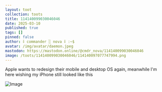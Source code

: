 ```yaml
---
layout: toot
collection: toots
title: 114140099030046046
date: 2025-03-10
published: true
tags: []
pinned: false
author: ⸸ commander ░ nova ⸸ :~$
avatar: /img/avatar/daemon.jpeg
mastodon: https://mastodon.online/@cmdr_nova/114140099030046046
image: /toots/114140099030046046/114140097077747994.png
---
```


Apple wants to redesign their mobile and desktop OS again, meanwhile I'm here wishing my iPhone still looked like this

<img src="/toots/114140099030046046/114140097077747994.png" alt="Image">
